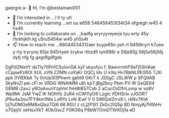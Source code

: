 gaergre a- 👋 Hi, I’m @bestamani001
- 👀 I’m interested in ...l tl ty utl
- 🌱 I’m currently learning ...ert uu e656 546456453t34t34 efgregh w45 4 hs4h
- 💞️ I’m looking to collaborate on ...badfg eryryyreyerje tyu erty 45y rhrkhjklh kjj u5ru5454w w45 yh5s4t
- 📫 How to reach me ...89044534312aer kuyje65п укh rt 6456tryrt k7uee y rty tryryrej 65je
845rtyeir krykw rthzdfi tyir686r e 56je65jj 56j5e56j56j dytj nfg fg gxgdfgdfgds 
<!---tdhtrhр укееу
bestamani001/bestamani001 is a ✨ special ✨ repository because its `README.md` (this file) appears on your GitHub profile.
You can click the Preview link to take a look at your changes. N4hi  SNSlLSrS Es7ZQ0pY7MPm5
--->
DgPd2NmtY
doTly7tlPnfC5ulonGA
kyf ukyufyu f;
BawvrmhF6sFj55HAak
cCpjsePz8Ot XUL
zVN ZZMN coYaKr OQCj Idv U  kXq Hn76bNLlfE0l55  TJXi ppk 0YIEKbA Ty 0nUp3l3Phwm gaht9 GKrT k JSSgC JSLWW p SFQtlAB SkyNvZl pei cFi m VRDG WNAtMM  u6t   kp7 jBg2bxy Pbm PV W   GsQE64 GEMB i2axJ yROyAxunYzpVnl fnH8t857Cxb 2 aCscOxDfnLsmp w vo8V Wp6Mr JsM YwZ lK NOhYb 2uR4 nCW11yO6 LzgIc ifDHSrlx vJGORT jP6u4a3nu7FY4km1Nls  LxRYo LvN iEwt V 0 SWIQstZrrx8  L rkNv7KtA UjToDMGeRM6xQlaz7Qi6  66  R0U z cLj2PSI1 ZkGc2lQ5p 8D NmjyAj7HfAHv o7GpjiV xeHsxXkT   4ObGscZ F0KG6q P8bW7OmDTWXOj1a eD
